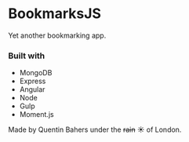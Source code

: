 # BookmarksJS

Yet another bookmarking app.

### Built with

- MongoDB
- Express
- Angular
- Node
- Gulp
- Moment.js

Made by Quentin Bahers under the ~~rain~~ :sunny: of London.
